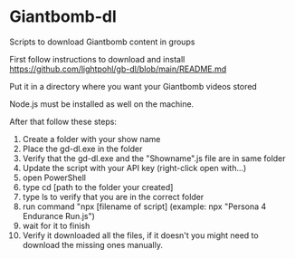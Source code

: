 # Giantbomb-dl
Scripts to download Giantbomb content in groups

First follow instructions to download and install https://github.com/lightpohl/gb-dl/blob/main/README.md 

Put it in a directory where you want your Giantbomb videos stored

Node.js must be installed as well on the machine. 

After that follow these steps:
1. Create a folder with your show name
2. Place the gd-dl.exe in the folder
3. Verify that the gd-dl.exe and the "Showname".js file are in same folder
4. Update the script with your API key (right-click open with...)
5. open PowerShell
6. type cd [path to the folder your created]
7. type ls to verify that you are in the correct folder
8. run command "npx [filename of script] (example: npx "Persona 4 Endurance Run.js")
9. wait for it to finish
10. Verify it downloaded all the files, if it doesn't you might need to download the missing ones manually.
